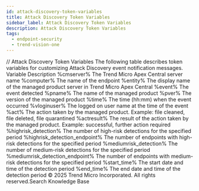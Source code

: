 ```yaml
---
id: attack-discovery-token-variables
title: Attack Discovery Token Variables
sidebar_label: Attack Discovery Token Variables
description: Attack Discovery Token Variables
tags:
  - endpoint-security
  - trend-vision-one
---
```


/*<![CDATA[*/ $('#title').html($('meta[name=map-description]').attr('content')); /*]]>*/ Attack Discovery Token Variables The following table describes token variables for customizing Attack Discovery event notification messages. Variable Description %cmserver% The Trend Micro Apex Central server name %computer% The name of the endpoint %entity% The display name of the managed product server in Trend Micro Apex Central %event% The event detected %pname% The name of the managed product %pver% The version of the managed product %time% The time (hh:mm) when the event occurred %vloginuser% The logged on user name at the time of the event %act% The action taken by the managed product. Example: file cleaned, file deleted, file quarantined %actresult% The result of the action taken by the managed product. Example: successful, further action required %highrisk_detection% The number of high-risk detections for the specified period %highrisk_detection_endpoint% The number of endpoints with high-risk detections for the specified period %mediumrisk_detection% The number of medium-risk detections for the specified period %mediumrisk_detection_endpoint% The number of endpoints with medium-risk detections for the specified period %start_time% The start date and time of the detection period %end_time% The end date and time of the detection period © 2025 Trend Micro Incorporated. All rights reserved.Search Knowledge Base